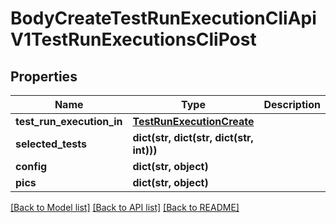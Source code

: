 # BodyCreateTestRunExecutionCliApiV1TestRunExecutionsCliPost

## Properties
Name | Type | Description | Notes
------------ | ------------- | ------------- | -------------
**test_run_execution_in** | [**TestRunExecutionCreate**](TestRunExecutionCreate.md) |  | 
**selected_tests** | **dict(str, dict(str, dict(str, int)))** |  | [optional] 
**config** | **dict(str, object)** |  | [optional] 
**pics** | **dict(str, object)** |  | [optional] 

[[Back to Model list]](../README.md#documentation-for-models) [[Back to API list]](../README.md#documentation-for-api-endpoints) [[Back to README]](../README.md) 